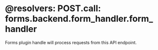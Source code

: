 @resolvers:
    POST.call: forms.backend.form_handler.form_handler
===
Forms plugin handle will process requests from this API endpoint.
